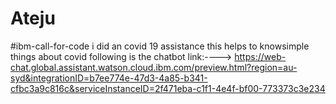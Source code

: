 # Ateju
#ibm-call-for-code
i did an covid 19 assistance
this helps to knowsimple things about covid following is the chatbot
link:----> https://web-chat.global.assistant.watson.cloud.ibm.com/preview.html?region=au-syd&integrationID=b7ee774e-47d3-4a85-b341-cfbc3a9c816c&serviceInstanceID=2f471eba-c1f1-4e4f-bf00-773373c3e234

